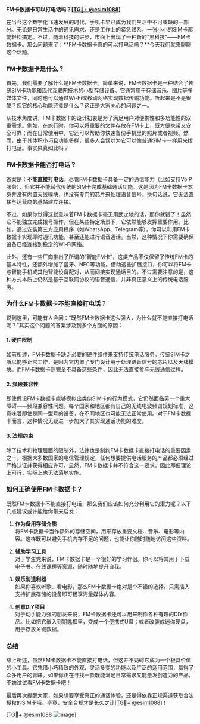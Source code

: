 **FM卡数据卡可以打电话吗？[[TG💪+ @esim1088](https://t.me/s/esim1088)]**

在当今这个数字化飞速发展的时代，手机卡早已成为我们生活中不可或缺的一部分。无论是日常生活中的通讯需求，还是工作上的紧急联系，一张小小的SIM卡都能轻松搞定。不过，随着科技的进步，市面上出现了一种新的“黑科技”——FM卡数据卡。那么问题来了：**FM卡数据卡真的可以打电话吗？**今天我们就来聊聊这个话题。

### FM卡数据卡是什么？

首先，我们需要了解什么是FM卡数据卡。简单来说，FM卡数据卡是一种结合了传统SIM卡功能和现代互联网技术的小型存储设备。它通常用于存储音乐、图片等多媒体文件，同时也可以通过Wi-Fi或移动网络实现数据传输功能。听起来是不是很酷？但它的核心功能究竟是什么？这正是大家关心的问题之一。

从技术角度讲，FM卡数据卡的设计初衷是为了满足用户对便携性和多功能性的双重需求。例如，在旅行时，你可以将重要的文件存放在FM卡上，既方便携带又安全可靠；而在日常使用中，它还可以帮助你快速备份手机里的照片或者视频。然而，由于其体积小巧且功能多样，很多人会误以为它可以像普通SIM卡一样用来拨打电话。事实果真如此吗？

### FM卡数据卡能否打电话？

答案是：**不能直接打电话**。尽管FM卡数据卡具备一定的通信能力（比如支持VoIP服务），但它并不能替代传统的SIM卡完成基础通话功能。这是因为FM卡数据卡本身并没有内置天线模块，也没有专门的芯片来处理语音信号。换句话说，它无法直接与运营商的基站建立连接。

不过，如果你觉得这就意味着FM卡数据卡毫无用武之地的话，那你就错了！虽然它不能独立完成拨号操作，但在某些特定场景下，它依然能够发挥重要作用。比如，通过安装第三方应用程序（如WhatsApp、Telegram等），你可以利用FM卡数据卡实现即时通讯功能，甚至还能进行语音通话。当然，这种情况下你需要确保设备已经连接到稳定的Wi-Fi网络。

此外，还有一些厂商推出了所谓的“智能FM卡”，这类产品不仅保留了传统FM卡的基本特性，还额外增加了蓝牙、NFC等功能。借助这些扩展接口，你可以将FM卡与智能手机或其他智能设备配对，从而间接实现通话目的。不过需要注意的是，这种方式本质上仍然是基于互联网协议的语音通信，并非真正意义上的传统电话服务。

### 为什么FM卡数据卡不能直接打电话？

说到这里，可能有人会问：“既然FM卡数据卡这么强大，为什么就不能直接打电话呢？”其实这个问题的答案涉及到多个方面的原因：

#### 1. **硬件限制**
如前所述，FM卡数据卡缺乏必要的硬件组件来支持传统电话服务。传统SIM卡之所以能够正常工作，是因为它内置了专门设计用于处理语音信号的芯片以及天线模块。而FM卡数据卡则完全不具备这些条件，因此无法直接参与无线通信过程。

#### 2. **频段兼容性**
即使假设FM卡数据卡能够模拟出类似SIM卡的行为模式，它仍然面临另一个重大障碍——频段兼容性问题。每个国家和地区都有自己的无线电波频谱规划标准，这意味着即使是同一型号的设备，在不同地区也可能无法正常使用。对于FM卡数据卡而言，这种情况无疑进一步加大了其实现通话功能的难度。

#### 3. **法规约束**
除了技术和物理层面的限制外，法律也是制约FM卡数据卡直接打电话的重要因素之一。根据大多数国家的电信管理规定，任何想要提供电话服务的产品都必须经过严格认证并获得相应许可。显然，FM卡数据卡并不符合这一要求，因此即便理论上可行，实际上也无法落地实施。

### 如何正确使用FM卡数据卡？

既然FM卡数据卡不能直接打电话，那么我们应该如何充分利用它的潜力呢？以下几点建议或许能给你带来启发：

1. **作为备用存储介质**  
   将FM卡数据卡当作额外的存储空间，用来存放重要文档、音乐、电影等内容。这样既可以避免手机内存不足的问题，也能让你随时随地访问这些资料。

2. **辅助学习工具**  
   对于学生党来说，FM卡数据卡是一个很好的学习伴侣。你可以将其用于下载电子书、在线课程等资源，随时随地提升自我。

3. **娱乐消遣利器**  
   如果你喜欢听歌、看电影，那么FM卡数据卡绝对是个不错的选择。只需插入支持扩展存储的设备即可畅享海量媒体内容。

4. **创意DIY项目**  
   对于动手能力强的朋友来说，FM卡数据卡还可以用来制作各种有趣的DIY作品。比如把它嵌入到钥匙扣里，变成一个便携式U盘；或者改装成迷你硬盘，用于存放关键数据。

### 总结

综上所述，虽然FM卡数据卡不能直接打电话，但这并不妨碍它成为一个极具价值的小工具。它凭借小巧精致的外观、灵活多变的功能以及广泛的适用范围，赢得了众多用户的青睐。如果你正在寻找一款既能满足日常需求又能激发创造力的产品，不妨试试看FM卡数据卡吧！

最后再次提醒大家，如果想要享受真正的通话体验，还是得依靠正规渠道获取合法授权的SIM卡哦。毕竟，安全合规才是长久之计[[TG💪+ @esim1088](https://t.me/s/esim1088)]！

[[TG💪+ @esim1088](https://t.me/s/esim1088) ![Image](https://i.postimg.cc/4NQfJmqS/Snipaste-2025-05-13-00-14-12.png)]